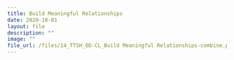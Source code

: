 ```yaml
---
title: Build Meaningful Relationships
date: 2020-10-01
layout: file
description: ""
image: ""
file_url: /files/14_TTSH_OD-CL_Build Meaningful Relationships-combine.pdf
---
```


